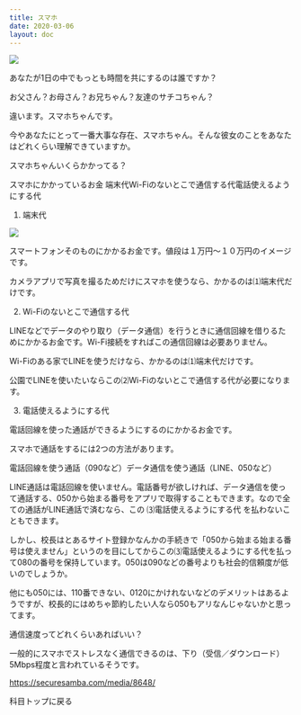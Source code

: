 ```yaml
---
title: スマホ
date: 2020-03-06
layout: doc
---
```


![](https://chankuwa.com/wp-content/uploads/2020/03/smaho.png)

あなたが1日の中でもっとも時間を共にするのは誰ですか？

お父さん？お母さん？お兄ちゃん？友達のサチコちゃん？

違います。スマホちゃんです。

今やあなたにとって一番大事な存在、スマホちゃん。そんな彼女のことをあなたはどれくらい理解できていますか。

スマホちゃんいくらかかってる？

スマホにかかっているお金
端末代Wi-Fiのないとこで通信する代電話使えるようにする代

1. 端末代

![](https://chankuwa.com/wp-content/uploads/2020/03/smaho.png)

スマートフォンそのものにかかるお金です。値段は１万円〜１０万円のイメージです。

カメラアプリで写真を撮るためだけにスマホを使うなら、かかるのは⑴端末代だけです。

2. Wi-Fiのないとこで通信する代

LINEなどでデータのやり取り（データ通信）を行うときに通信回線を借りるためにかかるお金です。Wi-Fi接続をすればこの通信回線は必要ありません。

Wi-Fiのある家でLINEを使うだけなら、かかるのは⑴端末代だけです。

公園でLINEを使いたいならこの⑵Wi-Fiのないとこで通信する代が必要になります。

3. 電話使えるようにする代

電話回線を使った通話ができるようにするのにかかるお金です。

スマホで通話をするには2つの方法があります。

電話回線を使う通話（090など）データ通信を使う通話（LINE、050など）

LINE通話は電話回線を使いません。電話番号が欲しければ、データ通信を使って通話する、050から始まる番号をアプリで取得することもできます。なので全ての通話がLINE通話で済むなら、この ⑶電話使えるようにする代 を払わないこともできます。

しかし、校長はとあるサイト登録かなんかの手続きで「050から始まる始まる番号は使えません」というのを目にしてからこの⑶電話使えるようにする代を払って080の番号を保持しています。050は090などの番号よりも社会的信頼度が低いのでしょうか。

他にも050には、110番できない、0120にかけれないなどのデメリットはあるようですが、校長的にはめちゃ節約したい人なら050もアリなんじゃないかと思ってます。

通信速度ってどれくらいあればいい？

一般的にスマホでストレスなく通信できるのは、下り（受信／ダウンロード）5Mbps程度と言われているそうです。

https://securesamba.com/media/8648/

科目トップに戻る